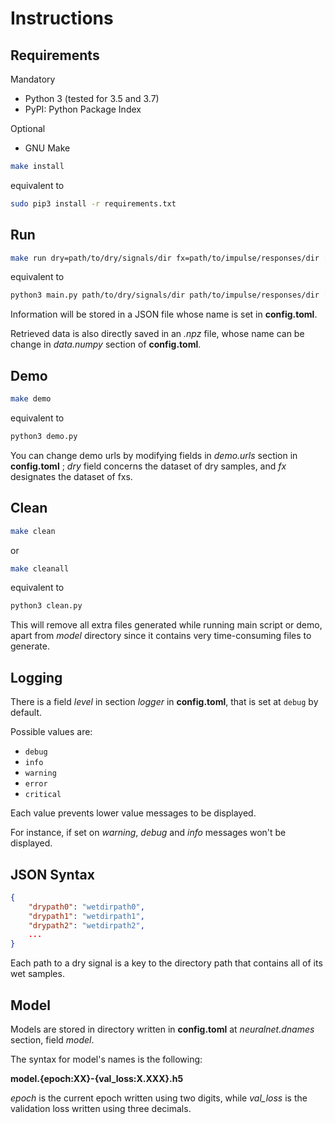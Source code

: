 # Instructions

## Requirements

Mandatory
- Python 3 (tested for 3.5 and 3.7)
- PyPI: Python Package Index

Optional
- GNU Make

```bash
make install
```

equivalent to

```bash
sudo pip3 install -r requirements.txt
```

## Run

```bash
make run dry=path/to/dry/signals/dir fx=path/to/impulse/responses/dir [wet=path/to/output/dir]
```

equivalent to

```bash
python3 main.py path/to/dry/signals/dir path/to/impulse/responses/dir [path/to/output/dir]
```

Information will be stored in a JSON file whose name is set in **config.toml**.

Retrieved data is also directly saved in an *.npz* file, whose name can be change in *data.numpy* section of **config.toml**.

## Demo

```bash
make demo
```

equivalent to

```bash
python3 demo.py
```

You can change demo urls by modifying fields in *demo.urls* section in **config.toml** ; *dry* field concerns the dataset of dry samples, and *fx* designates the dataset of fxs.

## Clean

```bash
make clean
```

or

```bash
make cleanall
```

equivalent to

```bash
python3 clean.py
```

This will remove all extra files generated while running main script or demo, apart from *model* directory since it contains very time-consuming files to generate.

## Logging

There is a field *level* in section *logger* in **config.toml**, that is set at `debug` by default.

Possible values are:
* `debug`
* `info`
* `warning`
* `error`
* `critical`

Each value prevents lower value messages to be displayed.

For instance, if set on *warning*, *debug* and *info* messages won't be displayed.

## JSON Syntax

```json
{
	"drypath0": "wetdirpath0",
	"drypath1": "wetdirpath1",
	"drypath2": "wetdirpath2",
	...
}
```

Each path to a dry signal is a key to the directory path that contains all of its wet samples.

## Model

Models are stored in directory written in **config.toml** at *neuralnet.dnames* section, field *model*.

The syntax for model's names is the following:

**model.{epoch:XX}-{val_loss:X.XXX}.h5**

*epoch* is the current epoch written using two digits, while *val_loss* is the validation loss written using three decimals.